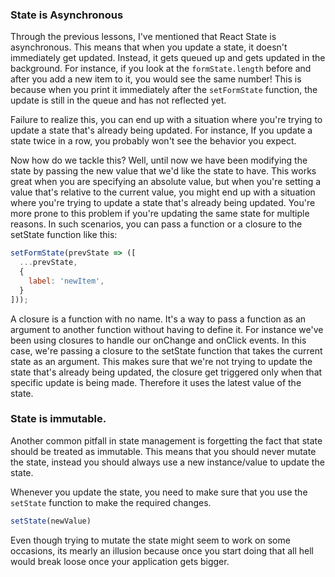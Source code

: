 ### State is Asynchronous

Through the previous lessons, I've mentioned that React State is asynchronous. This means that when you update a state, it doesn't immediately get updated. Instead, it gets queued up and gets updated in the background. For instance, if you look at the `formState.length` before and after you add a new item to it, you would see the same number! This is because when you print it immediately after the `setFormState` function, the update is still in the queue and has not reflected yet. 

Failure to realize this, you can end up with a situation where you're trying to update a state that's already being updated. For instance, If you update a state twice in a row, you probably won't see the behavior you expect.

Now how do we tackle this? Well, until now we have been modifying the state by passing the new value that we'd like the state to have. This works great when you are specifying an absolute value, but when you're setting a value that's relative to the current value, you might end up with a situation where you're trying to update a state that's already being updated. You're more prone to this problem if you're updating the same state for multiple reasons. In such scenarios, you can pass a function or a closure to the setState function like this:

```js
setFormState(prevState => ([
  ...prevState,
  {
    label: 'newItem',
  } 
]));
```

A closure is a function with no name. It's a way to pass a function as an argument to another function without having to define it. For instance we've been using closures to handle our onChange and onClick events. In this case, we're passing a closure to the setState function that takes the current state as an argument. This makes sure that we're not trying to update the state that's already being updated, the closure get triggered only when that specific update is being made. Therefore it uses the latest value of the state.

### State is immutable.

Another common pitfall in state management is forgetting the fact that state should be treated as immutable. This means that you should never mutate the state, instead you should always use a new instance/value to update the state.

Whenever you update the state, you need to make sure that you use the `setState` function to make the required changes.

```js
setState(newValue)
```

Even though trying to mutate the state might seem to work on some occasions, its mearly an illusion because once you start doing that all hell would break loose once your application gets bigger.